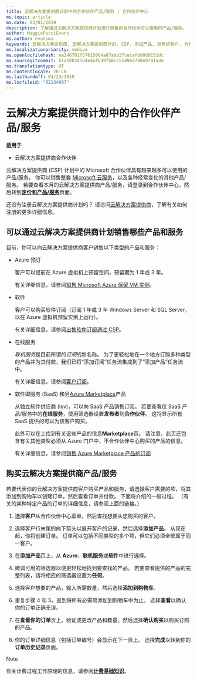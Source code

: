 ```yaml
---
title: 云解决方案提供商计划中的合作伙伴产品/服务 | 合作伙伴中心
ms.topic: article
ms.date: 03/01/2019
description: 了解通过云解决方案提供商计划进行销售的合作伙伴可以使用的产品/服务。
author: MaggiePucciEvans
ms.author: evansma
keywords: 云解决方案提供商, 云解决方案提供商计划, CSP, 添加产品, 销售给客户, 合作伙伴产品/服务, 云解决方案提供商产品/服务, 基于云的服务, Azure, Office 365, Dynamics, 云解决方案提供商合作伙伴, 在云解决方案提供商计划中销售, Azure RI, Azure 虚拟机预留实例, Azure 预订, 在线服务, 订阅软件, AHUB, Azure 上的 SQL Server, Azure 上的 Windows Server, 客户订阅
ms.localizationpriority: medium
ms.openlocfilehash: ea246701f57615064a87abb37cecafbb0d9151dc
ms.sourcegitcommit: b1ab80345b4e4af649fb8cc51d96d798e0791ade
ms.translationtype: HT
ms.contentlocale: zh-CN
ms.lasthandoff: 04/23/2019
ms.locfileid: "62134807"
---
```

# <a name="partner-offers-in-the-cloud-solution-provider-program"></a>云解决方案提供商计划中的合作伙伴产品/服务 

**适用于**

-  云解决方案提供商合作伙伴

云解决方案提供商 (CSP) 计划中的 Microsoft 合作伙伴具有越来越多可以使用的产品/服务。 你可以销售整套 [Microsoft 云服务](https://partner.microsoft.com/cloud-solution-provider/products-and-services)，以及各种经常变化的其他产品/服务。 若要查看本月的云解决方案提供商产品/服务，请登录到合作伙伴中心，然后转到[**定价和产品/服务**](https://partnercenter.microsoft.com/pcv/sales)页面。  

还没有注册云解决方案提供商计划吗？ 请访问[云解决方案提供商](https://partner.microsoft.com/cloud-solution-provider)，了解有关如何注册的更多详细信息。 

## <a name="what-you-can-sell-through-csp"></a>可以通过云解决方案提供商计划销售哪些产品和服务

目前，你可以向云解决方案提供商客户销售以下类型的产品和服务：

- Azure 预订<br> 

    客户可以提前在 Azure 虚拟机上预留空间，预留期为 1 年或 3 年。<br>
    
    有关详细信息，请参阅[销售 Microsoft Azure 保留 VM 实例](azure-reservations.md)。

- 软件<br>

    客户可以购买软件订阅（订阅 1 年或 3 年 Windows Server 和 SQL Server，以在 Azure 虚拟机预留实例上运行）。<br>
 
    有关详细信息，请参阅[出售软件订阅通过 CSP](csp-software-subscriptions.md)。  

- 在线服务<br>

    *联机服务*是目前所谓的*订阅*的新名称。 为了更轻松地在一个地方订购多种类型的产品并为其付款，我们已将“添加订阅”任务流集成到了“添加产品”任务流中。<br>
    
    有关详细信息，请参阅[客户订阅](customer-subscriptions.md)。

- 软件即服务 (SaaS) 和另[Azure Marketplace](https://azuremarketplace.microsoft.com/marketplace)产品<br>

    从独立软件供应商 (Isv)，可以向 SaaS 产品销售订阅。 若要查看仅 SaaS 产品/服务中的**在线服务**，使用筛选器设置**发布者**到**合作伙伴**。 这将显示所有 SaaS 提供的可以为该客户购买。<br>
    
    此外可以在上找到有关这些产品的信息**Marketplace**页。 请注意，此页还包含有关其他类型必须从 Azure 门户中，不合作伙伴中心购买的产品的信息。<br>

    有关详细信息，请参阅[销售 Azure Marketplace 产品的订阅](sell-marketplace-products.md)


## <a name="buy-csp-offers"></a>购买云解决方案提供商产品/服务

若要代表你的云解决方案提供商客户购买产品和服务，请选择客户需要的项，将其添加到购物车以创建订单，然后查看订单并付款。 下面将介绍的一般过程。 （有关的某种特定产品的订单的详细信息，请参阅上面的链接。）

1. 选择**客户**从合作伙伴中心菜单，然后查找想要从您购买的客户。 

2. 选择客户行末尾的向下箭头以展开客户的记录，然后选择**添加产品**。 从现在起，你将创建订单。 订单可以包括不同类型的多个项，但它们必须全部属于同一客户。

3. 在**添加产品**页上，从 **Azure**、**联机服务**或**软件**中进行选择。

4. 微调可用的筛选器以便更轻松地找到要查找的产品。 若要查看提供的产品的完整列表，请将相应的筛选器设置为**任何**。 

5. 选择客户想要的产品，输入所需数量，然后选择**添加到购物车**。

6. 重复步骤 4 和 5，直到将所有必需项添加到购物车中为止。 选择**查看**以确认你的订单正确无误。  

7. 在**查看你的订单**页上，验证或更改产品和数量，然后选择**确认购买**以购买订购的产品。 

8. 你的订单详细信息（包括订单编号）会显示在下一页上。 选择**完成**以转到你的**订单历史记录**页面。 

> [!NOTE]
> 有关计费过程工作原理的信息，请参阅[**计费基础知识**](https://docs.microsoft.com/en-us/partner-center/billing-basics)。


